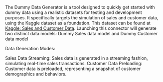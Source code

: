 The Dummy Data Generator is a tool designed to quickly get started with dummy data using a realistic datasets for testing and development purposes. It specifically targets the simulation of sales and customer data, using the Kaggle dataset as a foundation. This dataset can be found at [Kaggle: Sales and Customer Data](https://www.kaggle.com/datasets/dataceo/sales-and-customer-data/data?select=sales_data.csv).
Launching this connector will generate two distinct data models: Dummy Sales data model and Dummy Customer data model

Data Generation Modes:

Sales Data Streaming: Sales data is generated in a streaming fashion, simulating real-time sales transactions.
Customer Data Preloading: Customer data is preloaded, representing a snapshot of customer demographics and behaviors.